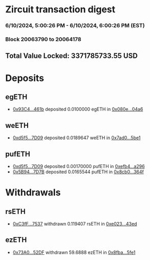 # Zircuit transaction digest
### 6/10/2024, 5:00:26 PM - 6/10/2024, 6:00:26 PM (EST)
### Block 20063790 to 20064178

## Total Value Locked: 3371785733.55 USD

# Deposits
## egETH
- [0x93C4...461b](https://etherscan.io/address/0x93C45A5a86d1D9820f7A4Dc3eCB2593A0d36461b) deposited 0.0100000 egETH in [0x080e...04a6](https://etherscan.io/tx/0x93C45A5a86d1D9820f7A4Dc3eCB2593A0d36461b)
## weETH
- [0xd5f5...7D09](https://etherscan.io/address/0xd5f5897827dBF1754E8350eF71E7189Dfb7c7D09) deposited 0.0189647 weETH in [0x7ad0...5be1](https://etherscan.io/tx/0xd5f5897827dBF1754E8350eF71E7189Dfb7c7D09)
## pufETH
- [0xd5f5...7D09](https://etherscan.io/address/0xd5f5897827dBF1754E8350eF71E7189Dfb7c7D09) deposited 0.00170000 pufETH in [0xefb4...a296](https://etherscan.io/tx/0xd5f5897827dBF1754E8350eF71E7189Dfb7c7D09)
- [0x5B94...7D7B](https://etherscan.io/address/0x5B9487C288726bc9bb1652Bd731D5a352edf7D7B) deposited 0.0165544 pufETH in [0x8cb0...364f](https://etherscan.io/tx/0x5B9487C288726bc9bb1652Bd731D5a352edf7D7B)
# Withdrawals
## rsETH
- [0xC3fF...7537](https://etherscan.io/address/0xC3fF6C7301fE503810c923bF1eCDbD06DF207537) withdrawn 0.119407 rsETH in [0xe023...43ed](https://etherscan.io/tx/0xC3fF6C7301fE503810c923bF1eCDbD06DF207537)
## ezETH
- [0x73A0...52DF](https://etherscan.io/address/0x73A0891Bc011ADFF8a1931A66a313696e18a52DF) withdrawn 59.6888 ezETH in [0x8fba...5fe1](https://etherscan.io/tx/0x73A0891Bc011ADFF8a1931A66a313696e18a52DF)
